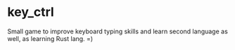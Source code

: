 # key_ctrl
Small game to improve keyboard typing skills and learn second language as well, as learning Rust lang. =)
